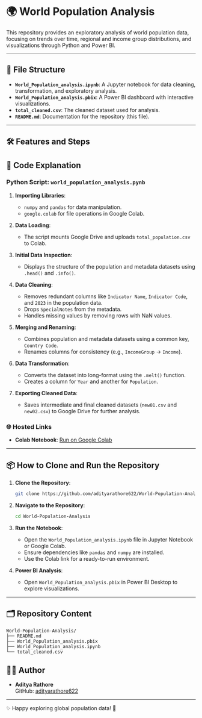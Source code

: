 
# 🌍 World Population Analysis

This repository provides an exploratory analysis of world population data, focusing on trends over time, regional and income group distributions, and visualizations through Python and Power BI.

---

## 📁 File Structure

- **`World_Population_analysis.ipynb`**: A Jupyter notebook for data cleaning, transformation, and exploratory analysis.
- **`World_Population_analysis.pbix`**: A Power BI dashboard with interactive visualizations.
- **`total_cleaned.csv`**: The cleaned dataset used for analysis.
- **`README.md`**: Documentation for the repository (this file).

---

## 🛠️ Features and Steps
## 🧩 Code Explanation

### Python Script: `world_population_analysis.pynb`

1. **Importing Libraries**:
   - `numpy` and `pandas` for data manipulation.
   - `google.colab` for file operations in Google Colab.

2. **Data Loading**:
   - The script mounts Google Drive and uploads `total_population.csv` to Colab.

3. **Initial Data Inspection**:
   - Displays the structure of the population and metadata datasets using `.head()` and `.info()`.

4. **Data Cleaning**:
   - Removes redundant columns like `Indicator Name`, `Indicator Code`, and `2023` in the population data.
   - Drops `SpecialNotes` from the metadata.
   - Handles missing values by removing rows with NaN values.

5. **Merging and Renaming**:
   - Combines population and metadata datasets using a common key, `Country Code`.
   - Renames columns for consistency (e.g., `IncomeGroup` → `Income`).

6. **Data Transformation**:
   - Converts the dataset into long-format using the `.melt()` function.
   - Creates a column for `Year` and another for `Population`.

7. **Exporting Cleaned Data**:
   - Saves intermediate and final cleaned datasets (`new01.csv` and `new02.csv`) to Google Drive for further analysis.

### 🌐 Hosted Links
- **Colab Notebook**: [Run on Google Colab](https://colab.research.google.com/drive/1zvfX0bbzHFWaSU_TAv0mL99SpjqEfDdf?usp=sharing)

---

## 📦 How to Clone and Run the Repository

1. **Clone the Repository**:
   ```bash
   git clone https://github.com/adityarathore622/World-Population-Analysis.git
   ```
2. **Navigate to the Repository**:
   ```bash
   cd World-Population-Analysis
   ```
3. **Run the Notebook**:
   - Open the `World_Population_analysis.ipynb` file in Jupyter Notebook or Google Colab.
   - Ensure dependencies like `pandas` and `numpy` are installed.
   - Use the Colab link for a ready-to-run environment.

4. **Power BI Analysis**:
   - Open `World_Population_analysis.pbix` in Power BI Desktop to explore visualizations.

---
## 🗂️ Repository Content

```
World-Population-Analysis/
├── README.md
├── World_Population_analysis.pbix
├── World_Population_analysis.ipynb
└── total_cleaned.csv
```

## 👨‍💻 Author

- **Aditya Rathore**  
  GitHub: [adityarathore622](https://github.com/adityarathore622)

---


✨ Happy exploring global population data! 🚀
